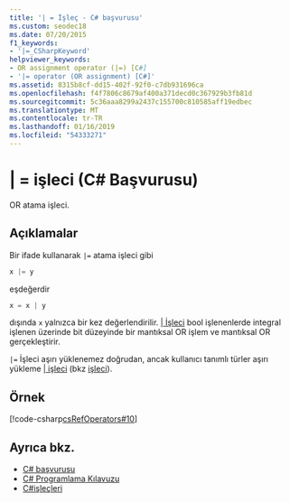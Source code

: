 ```yaml
---
title: '| = İşleç - C# başvurusu'
ms.custom: seodec18
ms.date: 07/20/2015
f1_keywords:
- '|=_CSharpKeyword'
helpviewer_keywords:
- OR assignment operator (|=) [C#]
- '|= operator (OR assignment) [C#]'
ms.assetid: 8315b8cf-dd15-402f-92f0-c7db931696ca
ms.openlocfilehash: f4f7806c8679af400a371decd0c367929b3fb81d
ms.sourcegitcommit: 5c36aaa8299a2437c155700c810585aff19edbec
ms.translationtype: MT
ms.contentlocale: tr-TR
ms.lasthandoff: 01/16/2019
ms.locfileid: "54333271"
---
```

# <a name="-operator-c-reference"></a>| = işleci (C# Başvurusu)

OR atama işleci.

## <a name="remarks"></a>Açıklamalar

Bir ifade kullanarak `|=` atama işleci gibi

```csharp
x |= y
```

eşdeğerdir

```csharp
x = x | y
```

dışında `x` yalnızca bir kez değerlendirilir. [ &#124; İşleci](or-operator.md) bool işlenenlerde integral işlenen üzerinde bit düzeyinde bir mantıksal OR işlem ve mantıksal OR gerçekleştirir.

`|=` İşleci aşırı yüklenemez doğrudan, ancak kullanıcı tanımlı türler aşırı yükleme [ &#124; işleci](or-operator.md) (bkz [işleci](../keywords/operator.md)).

## <a name="example"></a>Örnek

[!code-csharp[csRefOperators#10](~/samples/snippets/csharp/VS_Snippets_VBCSharp/csrefOperators/CS/csrefOperators.cs#10)]

## <a name="see-also"></a>Ayrıca bkz.

- [C# başvurusu](../index.md)
- [C# Programlama Kılavuzu](../../programming-guide/index.md)
- [C#işleçleri](index.md)
